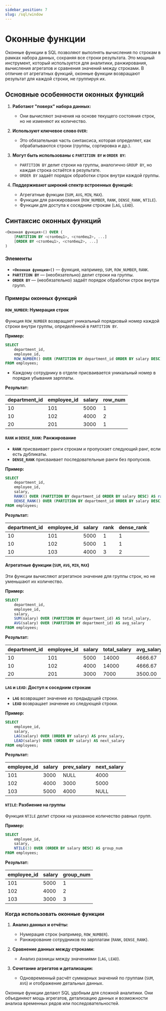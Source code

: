 ```yaml
---
sidebar_position: 7
slug: /sql/window
---
```


# Оконные функции

Оконные функции в SQL позволяют выполнять вычисления по строкам в рамках набора данных, сохраняя все строки результата. Это мощный инструмент, который используется для аналитики, ранжирования, вычисления агрегатов и сравнения значений между строками. В отличие от агрегатных функций, оконные функции возвращают результат для каждой строки, не группируя их. 

## Основные особенности оконных функций

1. **Работают "поверх" набора данных:**
   - Они вычисляют значения на основе текущего состояния строк, но не изменяют их количество.

2. **Используют ключевое слово `OVER`:**
   - Это обязательная часть синтаксиса, которая определяет, как обрабатываются строки (группы, сортировка и др.).

3. **Могут быть использованы с `PARTITION BY` и `ORDER BY`:**
   - `PARTITION BY` делит строки на группы, аналогично `GROUP BY`, но каждая строка остаётся в результате.
   - `ORDER BY` задаёт порядок обработки строк внутри каждой группы.

4. **Поддерживают широкий спектр встроенных функций:**
   - Агрегатные функции (`SUM`, `AVG`, `MIN`, `MAX`).
   - Функции для ранжирования (`ROW_NUMBER`, `RANK`, `DENSE_RANK`, `NTILE`).
   - Функции для доступа к соседним строкам (`LAG`, `LEAD`).

## Синтаксис оконных функций

```sql
<Оконная функция>() OVER (
    [PARTITION BY <столбец1>, <столбец2>, ...]
    [ORDER BY <столбец1>, <столбец2>, ...]
)
```

### Элементы

- **`<Оконная функция>()`** — функция, например, `SUM`, `ROW_NUMBER`, `RANK`.
- **`PARTITION BY`** — (необязательно) делит строки на группы.
- **`ORDER BY`** — (необязательно) задаёт порядок обработки строк внутри групп.

### Примеры оконных функций

#### `ROW_NUMBER`: Нумерация строк

Функция `ROW_NUMBER` возвращает уникальный порядковый номер каждой строки внутри группы, определённой в `PARTITION BY`.

**Пример:**

```sql
SELECT 
    department_id,
    employee_id,
    ROW_NUMBER() OVER (PARTITION BY department_id ORDER BY salary DESC) AS row_num
FROM employees;
```

- Каждому сотруднику в отделе присваивается уникальный номер в порядке убывания зарплаты.

**Результат:**

| department_id | employee_id | salary | row_num |
|---------------|-------------|--------|---------|
| 10            | 101         | 5000   | 1       |
| 10            | 102         | 4000   | 2       |
| 20            | 201         | 3000   | 1       |

#### `RANK` и `DENSE_RANK`: Ранжирование

- **`RANK`** присваивает ранги строкам и пропускает следующий ранг, если есть дубликаты.
- **`DENSE_RANK`** присваивает последовательные ранги без пропусков.

**Пример:**

```sql
SELECT 
    department_id,
    employee_id,
    salary,
    RANK() OVER (PARTITION BY department_id ORDER BY salary DESC) AS rank,
    DENSE_RANK() OVER (PARTITION BY department_id ORDER BY salary DESC) AS dense_rank
FROM employees;
```

**Результат:**

| department_id | employee_id | salary | rank | dense_rank |
|---------------|-------------|--------|------|-----------|
| 10            | 101         | 5000   | 1    | 1         |
| 10            | 102         | 5000   | 1    | 1         |
| 10            | 103         | 4000   | 3    | 2         |

#### Агрегатные функции (`SUM`, `AVG`, `MIN`, `MAX`)

Эти функции вычисляют агрегатное значение для группы строк, но не уменьшают их количество.

**Пример:**

```sql
SELECT 
    department_id,
    employee_id,
    salary,
    SUM(salary) OVER (PARTITION BY department_id) AS total_salary,
    AVG(salary) OVER (PARTITION BY department_id) AS avg_salary
FROM employees;
```

**Результат:**

| department_id | employee_id | salary | total_salary | avg_salary |
|---------------|-------------|--------|--------------|------------|
| 10            | 101         | 5000   | 14000        | 4666.67    |
| 10            | 102         | 4000   | 14000        | 4666.67    |
| 20            | 201         | 3000   | 7000         | 3500.00    |

#### `LAG` и `LEAD`: Доступ к соседним строкам

- **`LAG`** возвращает значение из предыдущей строки.
- **`LEAD`** возвращает значение из следующей строки.

**Пример:**

```sql
SELECT 
    employee_id,
    salary,
    LAG(salary) OVER (ORDER BY salary) AS prev_salary,
    LEAD(salary) OVER (ORDER BY salary) AS next_salary
FROM employees;
```

**Результат:**

| employee_id | salary | prev_salary | next_salary |
|-------------|--------|-------------|-------------|
| 101         | 3000   | NULL        | 4000        |
| 102         | 4000   | 3000        | 5000        |
| 103         | 5000   | 4000        | NULL        |

#### `NTILE`: Разбиение на группы

Функция `NTILE` делит строки на указанное количество равных групп.

**Пример:**

```sql
SELECT 
    employee_id,
    salary,
    NTILE(3) OVER (ORDER BY salary DESC) AS group_num
FROM employees;
```

**Результат:**

| employee_id | salary | group_num |
|-------------|--------|-----------|
| 101         | 5000   | 1         |
| 102         | 4000   | 2         |
| 103         | 3000   | 3         |

### Когда использовать оконные функции

1. **Анализ данных и отчёты:**
   - Нумерация строк (например, `ROW_NUMBER`).
   - Ранжирование сотрудников по зарплатам (`RANK`, `DENSE_RANK`).

2. **Сравнение данных между строками:**
   - Анализ разницы между значениями (`LAG`, `LEAD`).

3. **Сочетание агрегатов и детализации:**
   - Одновременный расчёт суммарных значений по группам (`SUM`, `AVG`) и отображение детальных данных.

Оконные функции делают SQL удобным для сложной аналитики. Они объединяют мощь агрегатов, детализацию данных и возможности анализа временных рядов или последовательностей.
